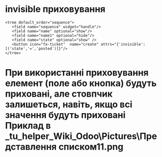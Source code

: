 invisible приховування
===================================================
    
    <tree default_order="sequence">
       <field name="sequence" widget="handle"/>
       <field name="name" optional="show"/>
       <field name="name1" optional="hide"/>
       <field name="state" optional="show" />
       <button icon="fa-ticket"  name="create" attrs="{'invisible': [('state','=','posted')]}"/>
    </tree>

При використанні приховування елемент (поле або кнопка) будуть приховані, але стовпчик залишеться, навіть, якщо всі значення будуть приховані
Приклад в _tu_helper\_Wiki\_Odoo\Pictures\Представлення списком11.png
===================================================